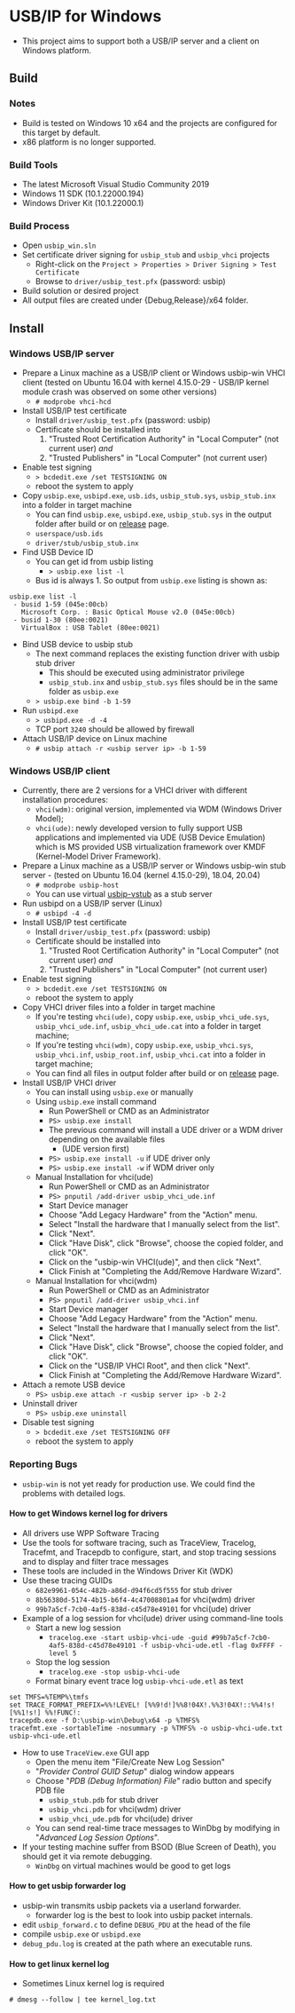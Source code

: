 # USB/IP for Windows

- This project aims to support both a USB/IP server and a client on Windows platform.


## Build

### Notes
- Build is tested on Windows 10 x64 and the projects are configured for this target by default.
- x86 platform is no longer supported.

### Build Tools
- The latest Microsoft Visual Studio Community 2019
- Windows 11 SDK (10.1.22000.194)
- Windows Driver Kit (10.1.22000.1)

### Build Process
- Open `usbip_win.sln`
- Set certificate driver signing for `usbip_stub` and `usbip_vhci` projects
  - Right-click on the `Project > Properties > Driver Signing > Test Certificate`
  - Browse to `driver/usbip_test.pfx` (password: usbip)
- Build solution or desired project
- All output files are created under {Debug,Release}/x64 folder.

## Install

### Windows USB/IP server
- Prepare a Linux machine as a USB/IP client or Windows usbip-win VHCI client (tested on Ubuntu 16.04 with kernel 4.15.0-29 - USB/IP kernel module crash was observed on some other versions)
  - `# modprobe vhci-hcd`
- Install USB/IP test certificate
  - Install `driver/usbip_test.pfx` (password: usbip)
  - Certificate should be installed into
    1. "Trusted Root Certification Authority" in "Local Computer" (not current user) *and*
    2. "Trusted Publishers" in "Local Computer" (not current user)
- Enable test signing
  - `> bcdedit.exe /set TESTSIGNING ON`
  - reboot the system to apply
- Copy `usbip.exe`, `usbipd.exe`, `usb.ids`, `usbip_stub.sys`, `usbip_stub.inx` into a folder in target machine
  - You can find `usbip.exe`, `usbipd.exe`, `usbip_stub.sys` in the output folder after build or on [release](https://github.com/cezanne/usbip-win/releases) page.
  - `userspace/usb.ids`
  - `driver/stub/usbip_stub.inx`
- Find USB Device ID
  - You can get id from usbip listing
    - `> usbip.exe list -l`
  - Bus id is always 1. So output from `usbip.exe` listing is shown as:
```
usbip.exe list -l
 - busid 1-59 (045e:00cb)
   Microsoft Corp. : Basic Optical Mouse v2.0 (045e:00cb)
 - busid 1-30 (80ee:0021)
   VirtualBox : USB Tablet (80ee:0021)
```
- Bind USB device to usbip stub
  - The next command replaces the existing function driver with usbip stub driver
    - This should be executed using administrator privilege
    - `usbip_stub.inx` and `usbip_stub.sys` files should be in the same folder as `usbip.exe`
  - `> usbip.exe bind -b 1-59`
- Run `usbipd.exe`
  - `> usbipd.exe -d -4`
  - TCP port `3240` should be allowed by firewall
- Attach USB/IP device on Linux machine
  - `# usbip attach -r <usbip server ip> -b 1-59`

### Windows USB/IP client
- Currently, there are 2 versions for a VHCI driver with different installation procedures:
  - `vhci(wdm)`: original version, implemented via WDM (Windows Driver Model);
  - `vhci(ude)`: newly developed version to fully support USB applications and implemented via UDE (USB Device Emulation) which is MS provided USB virtualization framework over KMDF (Kernel-Model Driver Framework).
- Prepare a Linux machine as a USB/IP server or Windows usbip-win stub server - (tested on Ubuntu 16.04 (kernel 4.15.0-29), 18.04, 20.04)
  - `# modprobe usbip-host`
  - You can use virtual [usbip-vstub](https://github.com/cezanne/usbip-vstub) as a stub server
- Run usbipd on a USB/IP server (Linux)
  - `# usbipd -4 -d`
- Install USB/IP test certificate
  - Install `driver/usbip_test.pfx` (password: usbip)
  - Certificate should be installed into
    1. "Trusted Root Certification Authority" in "Local Computer" (not current user) *and*
    2. "Trusted Publishers" in "Local Computer" (not current user)
- Enable test signing
  - `> bcdedit.exe /set TESTSIGNING ON`
  - reboot the system to apply
- Copy VHCI driver files into a folder in target machine
  - If you're testing `vhci(ude)`, copy `usbip.exe`, `usbip_vhci_ude.sys`, `usbip_vhci_ude.inf`, `usbip_vhci_ude.cat` into a folder in target machine;
  - If you're testing `vhci(wdm)`, copy `usbip.exe`, `usbip_vhci.sys`, `usbip_vhci.inf`, `usbip_root.inf`, `usbip_vhci.cat` into a folder in target machine;
  - You can find all files in output folder after build or on [release](https://github.com/cezanne/usbip-win/releases) page.
- Install USB/IP VHCI driver
  - You can install using `usbip.exe` or manually
  - Using `usbip.exe` install command
    - Run PowerShell or CMD as an Administrator
    - `PS> usbip.exe install`
    - The previous command will install a UDE driver or a WDM driver depending on the available files
      - (UDE version first)
    - `PS> usbip.exe install -u` if UDE driver only
    - `PS> usbip.exe install -w` if WDM driver only
  - Manual Installation for vhci(ude)
    - Run PowerShell or CMD as an Administrator
    - `PS> pnputil /add-driver usbip_vhci_ude.inf`
    - Start Device manager
    - Choose "Add Legacy Hardware" from the "Action" menu.
    - Select "Install the hardware that I manually select from the list".
    - Click "Next".
    - Click "Have Disk", click "Browse", choose the copied folder, and click "OK".
    - Click on the "usbip-win VHCI(ude)", and then click "Next".
    - Click Finish at "Completing the Add/Remove Hardware Wizard".	 
  - Manual Installation for vhci(wdm)
    - Run PowerShell or CMD as an Administrator
    - `PS> pnputil /add-driver usbip_vhci.inf`
    - Start Device manager
    - Choose "Add Legacy Hardware" from the "Action" menu.
    - Select "Install the hardware that I manually select from the list".
    - Click "Next".
    - Click "Have Disk", click "Browse", choose the copied folder, and click "OK".
    - Click on the "USB/IP VHCI Root", and then click "Next".
    - Click Finish at "Completing the Add/Remove Hardware Wizard".
- Attach a remote USB device
  - `PS> usbip.exe attach -r <usbip server ip> -b 2-2`
- Uninstall driver
  - `PS> usbip.exe uninstall`
- Disable test signing
  - `> bcdedit.exe /set TESTSIGNING OFF`
  - reboot the system to apply

### Reporting Bugs
- `usbip-win` is not yet ready for production use. We could find the problems with detailed logs.

#### How to get Windows kernel log for drivers
- All drivers use WPP Software Tracing
- Use the tools for software tracing, such as TraceView, Tracelog, Tracefmt, and Tracepdb to configure, start, and stop tracing sessions and to display and filter trace messages
- These tools are included in the Windows Driver Kit (WDK)
- Use these tracing GUIDs
  - `682e9961-054c-482b-a86d-d94f6cd5f555` for stub driver
  - `8b56380d-5174-4b15-b6f4-4c47008801a4` for vhci(wdm) driver
  - `99b7a5cf-7cb0-4af5-838d-c45d78e49101` for vhci(ude) driver
- Example of a log session for vhci(ude) driver using command-line tools
  - Start a new log session
    - `tracelog.exe -start usbip-vhci-ude -guid #99b7a5cf-7cb0-4af5-838d-c45d78e49101 -f usbip-vhci-ude.etl -flag 0xFFFF -level 5`
  - Stop the log session
    - `tracelog.exe -stop usbip-vhci-ude`
  - Format binary event trace log `usbip-vhci-ude.etl` as text
```
set TMFS=%TEMP%\tmfs
set TRACE_FORMAT_PREFIX=%%!LEVEL! [%%9!d!]%%8!04X!.%%3!04X!::%%4!s! [%%1!s!] %%!FUNC!: 
tracepdb.exe -f D:\usbip-win\Debug\x64 -p %TMFS%
tracefmt.exe -sortableTime -nosummary -p %TMFS% -o usbip-vhci-ude.txt usbip-vhci-ude.etl
```
- How to use `TraceView.exe` GUI app
  - Open the menu item "File/Create New Log Session"
  - \"*Provider Control GUID Setup*\" dialog window appears
  - Choose \"*PDB (Debug Information) File*\" radio button and specify PDB file
    - `usbip_stub.pdb` for stub driver
    - `usbip_vhci.pdb` for vhci(wdm) driver
    - `usbip_vhci_ude.pdb` for vhci(ude) driver
  - You can send real-time trace messages to WinDbg by modifying in \"*Advanced Log Session Options*\".
- If your testing machine suffer from BSOD (Blue Screen of Death), you should get it via remote debugging.
  - `WinDbg` on virtual machines would be good to get logs

#### How to get usbip forwarder log
- usbip-win transmits usbip packets via a userland forwarder.
  - forwarder log is the best to look into usbip packet internals. 
- edit `usbip_forward.c` to define `DEBUG_PDU` at the head of the file
- compile `usbip.exe` or `usbipd.exe`
- `debug_pdu.log` is created at the path where an executable runs.  

#### How to get linux kernel log
- Sometimes Linux kernel log is required
```
# dmesg --follow | tee kernel_log.txt
```
